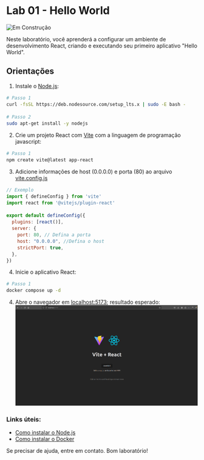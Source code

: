 # Lab 01 - Hello World

![Em Construção](https://img.shields.io/badge/🚧%20Em%20Construção-grey?style=for-the-badge)

Neste laboratório, você aprenderá a configurar um ambiente de desenvolvimento React, criando e executando seu primeiro aplicativo "Hello World".

## Orientações
1. Instale o [Node.js](https://nodejs.org/en/about):
```bash
# Passo 1
curl -fsSL https://deb.nodesource.com/setup_lts.x | sudo -E bash -

# Passo 2
sudo apt-get install -y nodejs
```

2. Crie um projeto React com [Vite](https://vitejs.dev/) com a linguagem de programação javascript:
```bash
# Passo 1
npm create vite@latest app-react
```

3. Adicione informações de host (0.0.0.0) e porta (80) ao arquivo [vite.config.js](./app-react/vite.config.js)

```js
// Exemplo
import { defineConfig } from 'vite'
import react from '@vitejs/plugin-react'

export default defineConfig({
  plugins: [react()],
  server: {
    port: 80, // Defina a porta
    host: "0.0.0.0", //Defina o host
    strictPort: true,
  },
})

```

4. Inicie o aplicativo React:
```bash
# Passo 1
docker compose up -d
```

4. Abre o navegador em [localhost:5173](http://127.0.0.1:5173);
resultado esperado:
![resultado esperado](./doc/react_app_run.png)



### Links úteis:
- [Como instalar o Node.js](https://balta.io/blog/node-npm-instalacao-configuracao-e-primeiros-passos)
- [Como instalar o Docker](https://docs.docker.com/engine/install/)

Se precisar de ajuda, entre em contato. Bom laboratório!
